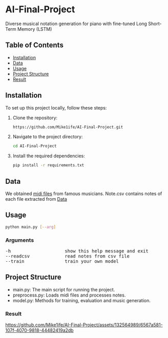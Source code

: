 # AI-Final-Project

Diverse musical notation generation for piano with fine-tuned Long Short-Term Memory (LSTM)

## Table of Contents

- [Installation](#installation)
- [Data](#data)
- [Usage](#usage)
- [Project Structure](#project-structure)
- [Result](#result)

## Installation

To set up this project locally, follow these steps:

1. Clone the repository:
    ```sh
    https://github.com/Mike1ife/AI-Final-Project.git
    ```
2. Navigate to the project directory:
    ```sh
    cd AI-Final-Project
    ```
3. Install the required dependencies:
    ```sh
    pip install -r requirements.txt
    ```

## Data
We obtained [midi files](http://www.piano-midi.de/midi_files.htm) from famous musicians.
Note.csv contains notes of each file extracted from [Data](https://github.com/Mike1ife/AI-Final-Project/tree/main/Data)

## Usage
```sh
python main.py [--arg]
```
### Arguments
<pre>
-h                    show this help message and exit
--readcsv             read notes from csv file
--train               train your own model
</pre>

## Project Structure
- main.py: The main script for running the project.
- preprocess.py: Loads midi files and processes notes.
- model.py: Methods for training, evaluation and music generation.

### Result
https://github.com/Mike1ife/AI-Final-Project/assets/132564989/6567a581-107f-4070-9818-44482419a2db




